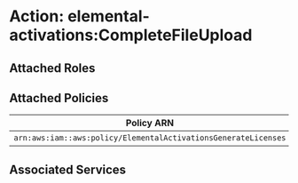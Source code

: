 # Action: elemental-activations:CompleteFileUpload

## Attached Roles

## Attached Policies

| Policy ARN | Policy Name |
|------------|-------------|
| `arn:aws:iam::aws:policy/ElementalActivationsGenerateLicenses` | [ElementalActivationsGenerateLicenses](../policies.md#elementalactivationsgeneratelicenses) |

## Associated Services


